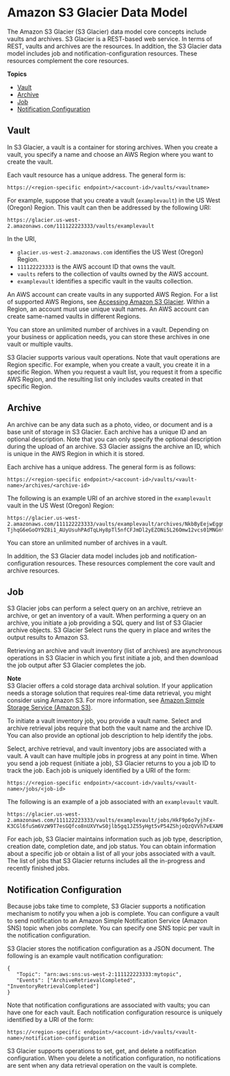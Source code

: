 # Amazon S3 Glacier Data Model<a name="amazon-glacier-data-model"></a>

The Amazon S3 Glacier \(S3 Glacier\) data model core concepts include vaults and archives\. S3 Glacier is a REST\-based web service\. In terms of REST, vaults and archives are the resources\. In addition, the S3 Glacier data model includes job and notification\-configuration resources\. These resources complement the core resources\.

**Topics**
+ [Vault](#data-model-vault)
+ [Archive](#data-model-archive)
+ [Job](#data-model-job)
+ [Notification Configuration](#data-model-notification-config)

## Vault<a name="data-model-vault"></a>

In S3 Glacier, a vault is a container for storing archives\. When you create a vault, you specify a name and choose an AWS Region where you want to create the vault\.

Each vault resource has a unique address\. The general form is:

 

```
https://<region-specific endpoint>/<account-id>/vaults/<vaultname>
```

For example, suppose that you create a vault \(`examplevault`\) in the US West \(Oregon\) Region\. This vault can then be addressed by the following URI:

 

```
https://glacier.us-west-2.amazonaws.com/111122223333/vaults/examplevault
```

In the URI, 

 
+ `glacier.us-west-2.amazonaws.com` identifies the US West \(Oregon\) Region\. 
+ `111122223333` is the AWS account ID that owns the vault\.
+ `vaults` refers to the collection of vaults owned by the AWS account\.
+ `examplevault` identifies a specific vault in the vaults collection\.

An AWS account can create vaults in any supported AWS Region\. For a list of supported AWS Regions, see [Accessing Amazon S3 Glacier](amazon-glacier-accessing.md)\. Within a Region, an account must use unique vault names\. An AWS account can create same\-named vaults in different Regions\.

You can store an unlimited number of archives in a vault\. Depending on your business or application needs, you can store these archives in one vault or multiple vaults\. 

S3 Glacier supports various vault operations\. Note that vault operations are Region specific\. For example, when you create a vault, you create it in a specific Region\. When you request a vault list, you request it from a specific AWS Region, and the resulting list only includes vaults created in that specific Region\.

## Archive<a name="data-model-archive"></a>

An archive can be any data such as a photo, video, or document and is a base unit of storage in S3 Glacier\. Each archive has a unique ID and an optional description\. Note that you can only specify the optional description during the upload of an archive\. S3 Glacier assigns the archive an ID, which is unique in the AWS Region in which it is stored\. 

Each archive has a unique address\. The general form is as follows:

 

```
https://<region-specific endpoint>/<account-id>/vaults/<vault-name>/archives/<archive-id>
```

The following is an example URI of an archive stored in the `examplevault` vault in the US West \(Oregon\) Region:

 

```
https://glacier.us-west-2.amazonaws.com/111122223333/vaults/examplevault/archives/NkbByEejwEggmBz2fTHgJrg0XBoDfjP4q6iu87-TjhqG6eGoOY9Z8i1_AUyUsuhPAdTqLHy8pTl5nfCFJmDl2yEZONi5L26Omw12vcs01MNGntHEQL8MBfGlqrEXAMPLEArchiveId
```

You can store an unlimited number of archives in a vault\.

In addition, the S3 Glacier data model includes job and notification\-configuration resources\. These resources complement the core vault and archive resources\.

## Job<a name="data-model-job"></a>

S3 Glacier jobs can perform a select query on an archive, retrieve an archive, or get an inventory of a vault\. When performing a query on an archive, you initiate a job providing a SQL query and list of S3 Glacier archive objects\. S3 Glacier Select runs the query in place and writes the output results to Amazon S3\.

Retrieving an archive and vault inventory \(list of archives\) are asynchronous operations in S3 Glacier in which you first initiate a job, and then download the job output after S3 Glacier completes the job\. 

**Note**  
S3 Glacier offers a cold storage data archival solution\. If your application needs a storage solution that requires real\-time data retrieval, you might consider using Amazon S3\. For more information, see [Amazon Simple Storage Service \(Amazon S3\)](http://aws.amazon.com/s3)\.

To initiate a vault inventory job, you provide a vault name\. Select and archive retrieval jobs require that both the vault name and the archive ID\. You can also provide an optional job description to help identify the jobs\. 

Select, archive retrieval, and vault inventory jobs are associated with a vault\. A vault can have multiple jobs in progress at any point in time\. When you send a job request \(initiate a job\), S3 Glacier returns to you a job ID to track the job\. Each job is uniquely identified by a URI of the form:

 

```
https://<region-specific endpoint>/<account-id>/vaults/<vault-name>/jobs/<job-id>
```

The following is an example of a job associated with an `examplevault` vault\.

 

```
https://glacier.us-west-2.amazonaws.com/111122223333/vaults/examplevault/jobs/HkF9p6o7yjhFx-K3CGl6fuSm6VzW9T7esGQfco8nUXVYwS0jlb5gq1JZ55yHgt5vP54ZShjoQzQVVh7vEXAMPLEjobID
```

For each job, S3 Glacier maintains information such as job type, description, creation date, completion date, and job status\. You can obtain information about a specific job or obtain a list of all your jobs associated with a vault\. The list of jobs that S3 Glacier returns includes all the in\-progress and recently finished jobs\. 

## Notification Configuration<a name="data-model-notification-config"></a>

Because jobs take time to complete, S3 Glacier supports a notification mechanism to notify you when a job is complete\. You can configure a vault to send notification to an Amazon Simple Notification Service \(Amazon SNS\) topic when jobs complete\. You can specify one SNS topic per vault in the notification configuration\.

S3 Glacier stores the notification configuration as a JSON document\. The following is an example vault notification configuration:

 

```
{
   "Topic": "arn:aws:sns:us-west-2:111122223333:mytopic", 
   "Events": ["ArchiveRetrievalCompleted", "InventoryRetrievalCompleted"] 
}
```

Note that notification configurations are associated with vaults; you can have one for each vault\. Each notification configuration resource is uniquely identified by a URI of the form:

 

```
https://<region-specific endpoint>/<account-id>/vaults/<vault-name>/notification-configuration
```

S3 Glacier supports operations to set, get, and delete a notification configuration\. When you delete a notification configuration, no notifications are sent when any data retrieval operation on the vault is complete\.
